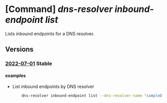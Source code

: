 # [Command] _dns-resolver inbound-endpoint list_

Lists inbound endpoints for a DNS resolver.

## Versions

### [2022-07-01](/Resources/mgmt-plane/L3N1YnNjcmlwdGlvbnMve30vcmVzb3VyY2Vncm91cHMve30vcHJvdmlkZXJzL21pY3Jvc29mdC5uZXR3b3JrL2Ruc3Jlc29sdmVycy97fS9pbmJvdW5kZW5kcG9pbnRz/2022-07-01.xml) **Stable**

<!-- mgmt-plane /subscriptions/{}/resourcegroups/{}/providers/microsoft.network/dnsresolvers/{}/inboundendpoints 2022-07-01 -->

#### examples

- List inbound endpoints by DNS resolver
    ```bash
        dns-resolver inbound-endpoint list --dns-resolver-name "sampleDnsResolver" --resource- group "sampleResourceGroup"
    ```
